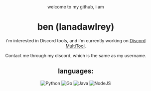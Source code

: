 <div align="center"> welcome to my github, i am <br>
<h1 align="center">ben (lanadawlrey)</h1>
<a href="https://github.com/lanadawlrey"></a>

i'm interested in Discord tools, and i'm currently working on [Discord MultiTool](https://github.com/lanadawlrey/DiscordMultiTool.git).

Contact me through my discord, which is the same as my username.

## languages:

![Python](https://img.shields.io/badge/python-3670A0?style=plastic&logo=python&logoColor=ffdd54) ![Go](https://img.shields.io/badge/go-%2300ADD8.svg?style=plastic&logo=go&logoColor=white) ![Java](https://img.shields.io/badge/java-%23ED8B00.svg?style=plastic&logo=java&logoColor=white) ![NodeJS](https://img.shields.io/badge/node.js-6DA55F?style=plastic&logo=node.js&logoColor=white)
</div>
